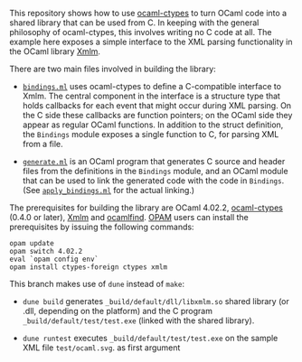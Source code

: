 This repository shows how to use [ocaml-ctypes][ctypes] to turn OCaml code
into a shared library that can be used from C.  In keeping with the general
philosophy of ocaml-ctypes, this involves writing no C code at all.  The
example here exposes a simple interface to the XML parsing functionality in
the OCaml library [Xmlm][xmlm].

There are two main files involved in building the library:

* [`bindings.ml`](bindings/bindings.ml) uses ocaml-ctypes to define a
  C-compatible interface to Xmlm. The central component in the interface is a
  structure type that holds callbacks for each event that might occur during XML
  parsing. On the C side these callbacks are function pointers; on the OCaml
  side they appear as regular OCaml functions. In addition to the struct
  definition, the `Bindings` module exposes a single function to C, for parsing
  XML from a file.

* [`generate.ml`](stub_generator/generate.ml) is an OCaml program that generates
  C source and header files from the definitions in the `Bindings` module, and
  an OCaml module that can be used to link the generated code with the code in
  `Bindings`. (See [`apply_bindings.ml`](lib/apply_bindings.ml) for the actual
  linking.)

The prerequisites for building the library are OCaml 4.02.2,
[ocaml-ctypes][ctypes] (0.4.0 or later), [Xmlm][xmlm] and [ocamlfind][findlib].
[OPAM][opam] users can install the prerequisites by issuing the following
commands:

```
opam update
opam switch 4.02.2
eval `opam config env`
opam install ctypes-foreign ctypes xmlm
```

This branch makes use of `dune` instead of `make`:

- `dune build` generates `_build/default/dll/libxmlm.so` shared library (or .dll, depending on
  the platform) and the C program `_build/default/test/test.exe` (linked with the shared library).

- `dune runtest` executes `_build/default/test/test.exe` on the sample XML file `test/ocaml.svg`.
  as first argument

[xmlm]: http://erratique.ch/software/xmlm
[ctypes]: https://github.com/ocamllabs/ocaml-ctypes
[findlib]: http://projects.camlcity.org/projects/findlib.html
[opam]: http://opam.ocaml.org/
